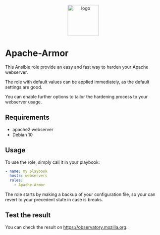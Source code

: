 <p align="center"><img width="100" src="https://image.flaticon.com/icons/svg/1000/1000913.svg" alt="logo"></p>

# Apache-Armor
This Ansible role provide an easy and fast way to harden your Apache webserver.

The role with default values can be applied immediately, as the default settings are good.

You can enable further options to tailor the hardening process to your webserver usage.

## Requirements
- apache2 webserver
- Debian 10

## Usage
To use the role, simply call it in your playbook:
```yaml
- name: my playbook
  hosts: webservers
  roles:
    - Apache-Armor
```
The role starts by making a backup of your configuration file, so your can revert to your precedent state in case is breaks.

## Test the result
You can check the result on https://observatory.mozilla.org.
